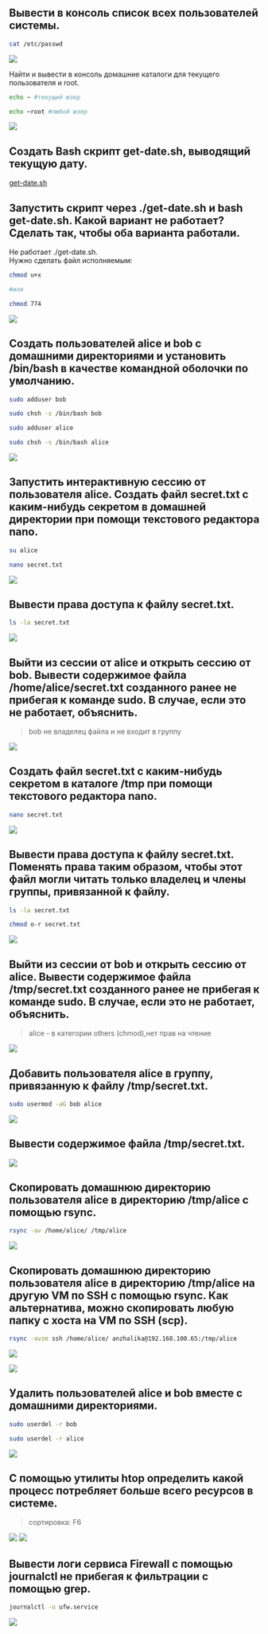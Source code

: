 Вывести в консоль список всех пользователей системы.
-

``` bash
cat /etc/passwd
```
![](/HW9/assets/1-1.png)

Найти и вывести в консоль домашние каталоги для текущего пользователя и root.

``` bash
echo ~ #текущий юзер 

echo ~root #любой юзер
```
![](/HW9/assets/2-1.png)

Создать Bash скрипт get-date.sh, выводящий текущую дату.
-

[get-date.sh](/HW9/get-date.sh) 

Запустить скрипт через ./get-date.sh и bash get-date.sh. Какой вариант не работает? Сделать так, чтобы оба варианта работали.
-
Не работает ./get-date.sh.   
Нужно сделать файл исполняемым:

``` bash
chmod u+x

#или

chmod 774
```
![](/HW9/assets/4-1.png)

Создать пользователей alice и bob с домашними директориями и установить /bin/bash в качестве командной оболочки по умолчанию.
-

``` bash
sudo adduser bob

sudo chsh -s /bin/bash bob

sudo adduser alice

sudo chsh -s /bin/bash alice

```
![](/HW9/assets/5-1.png)

Запустить интерактивную сессию от пользователя alice. Создать файл secret.txt с каким-нибудь секретом в домашней директории при помощи текстового редактора nano.
-

``` bash
su alice 

nano secret.txt
```
![](/HW9/assets/6-1.png)

Вывести права доступа к файлу secret.txt.
-

``` bash
ls -la secret.txt
```
![](/HW9/assets/7-1.png)

Выйти из сессии от alice и открыть сессию от bob. Вывести содержимое файла /home/alice/secret.txt созданного ранее не прибегая к команде sudo. В случае, если это не работает, объяснить.
-

>bob не владелец файла и не входит в группу

![](/HW9/assets/8-1.png)

Создать файл secret.txt с каким-нибудь секретом в каталоге /tmp при помощи текстового редактора nano.
-

``` bash
nano secret.txt
```
![](/HW9/assets/9-1.png)

Вывести права доступа к файлу secret.txt. Поменять права таким образом, чтобы этот файл могли читать только владелец и члены группы, привязанной к файлу.
-

``` bash
ls -la secret.txt

chmod o-r secret.txt
```

![](/HW9/assets/10-1.png)

Выйти из сессии от bob и открыть сессию от alice. Вывести содержимое файла /tmp/secret.txt созданного ранее не прибегая к команде sudo. В случае, если это не работает, объяснить.
-
>alice - в категории others (chmod),нет прав на чтение

![](/HW9/assets/11-1.png)

Добавить пользователя alice в группу, привязанную к файлу /tmp/secret.txt.
-

``` bash
sudo usermod -aG bob alice
```
![](/HW9/assets/12-1.png)


Вывести содержимое файла /tmp/secret.txt.
-

![](/HW9/assets/13-1.png)

Скопировать домашнюю директорию пользователя alice в директорию /tmp/alice с помощью rsync.
-

``` bash
rsync -av /home/alice/ /tmp/alice 
```

![](/HW9/assets/14-1.png)

Скопировать домашнюю директорию пользователя alice в директорию /tmp/alice на другую VM по SSH с помощью rsync. Как альтернатива, можно скопировать любую папку с хоста на VM по SSH (scp).
-
``` bash
rsync -avze ssh /home/alice/ anzhalika@192.168.100.65:/tmp/alice
```
![](/HW9/assets/15-1.png)

![](/HW9/assets/15-2.png)

Удалить пользователей alice и bob вместе с домашними директориями.
-
``` bash
sudo userdel -r bob

sudo userdel -r alice
```
![](/HW9/assets/16-1.png)

С помощью утилиты htop определить какой процесс потребляет больше всего ресурсов в системе.
-
>сортировка: F6

![](/HW9/assets/17-1.png)
![](/HW9/assets/17-2.png)

Вывести логи сервиса Firewall с помощью journalctl не прибегая к фильтрации с помощью grep.
-

``` bash
journalctl -u ufw.service
```
![](/HW9/assets/18-1.png)

